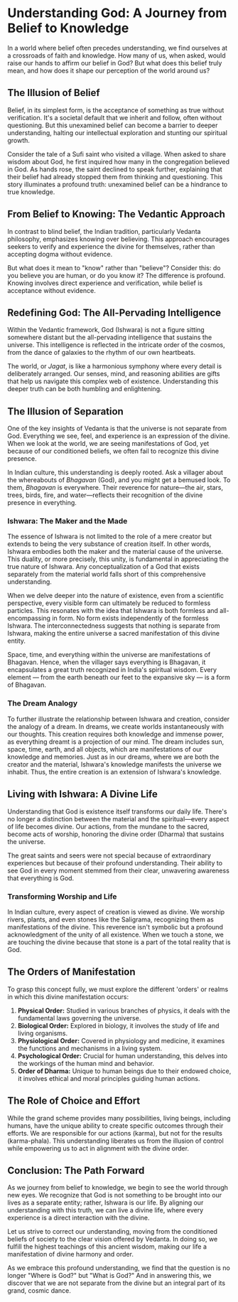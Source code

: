 # Understanding God: A Journey from Belief to Knowledge

In a world where belief often precedes understanding, we find ourselves at a crossroads of faith and knowledge. How many of us, when asked, would raise our hands to affirm our belief in God? But what does this belief truly mean, and how does it shape our perception of the world around us?

## The Illusion of Belief

Belief, in its simplest form, is the acceptance of something as true without verification. It's a societal default that we inherit and follow, often without questioning. But this unexamined belief can become a barrier to deeper understanding, halting our intellectual exploration and stunting our spiritual growth.

Consider the tale of a Sufi saint who visited a village. When asked to share wisdom about God, he first inquired how many in the congregation believed in God. As hands rose, the saint declined to speak further, explaining that their belief had already stopped them from thinking and questioning. This story illuminates a profound truth: unexamined belief can be a hindrance to true knowledge.

## From Belief to Knowing: The Vedantic Approach

In contrast to blind belief, the Indian tradition, particularly Vedanta philosophy, emphasizes knowing over believing. This approach encourages seekers to verify and experience the divine for themselves, rather than accepting dogma without evidence.

But what does it mean to "know" rather than "believe"? Consider this: do you believe you are human, or do you know it? The difference is profound. Knowing involves direct experience and verification, while belief is acceptance without evidence.

## Redefining God: The All-Pervading Intelligence

Within the Vedantic framework, God (Ishwara) is not a figure sitting somewhere distant but the all-pervading intelligence that sustains the universe. This intelligence is reflected in the intricate order of the cosmos, from the dance of galaxies to the rhythm of our own heartbeats.

The world, or *Jagat*, is like a harmonious symphony where every detail is deliberately arranged. Our senses, mind, and reasoning abilities are gifts that help us navigate this complex web of existence. Understanding this deeper truth can be both humbling and enlightening.

## The Illusion of Separation

One of the key insights of Vedanta is that the universe is not separate from God. Everything we see, feel, and experience is an expression of the divine. When we look at the world, we are seeing manifestations of God, yet because of our conditioned beliefs, we often fail to recognize this divine presence.

In Indian culture, this understanding is deeply rooted. Ask a villager about the whereabouts of *Bhagavan* (God), and you might get a bemused look. To them, *Bhagavan* is everywhere. Their reverence for nature—the air, stars, trees, birds, fire, and water—reflects their recognition of the divine presence in everything.

### Ishwara: The Maker and the Made

The essence of Ishwara is not limited to the role of a mere creator but extends to being the very substance of creation itself. In other words, Ishwara embodies both the maker and the material cause of the universe. This duality, or more precisely, this unity, is fundamental in appreciating the true nature of Ishwara. Any conceptualization of a God that exists separately from the material world falls short of this comprehensive understanding.

When we delve deeper into the nature of existence, even from a scientific perspective, every visible form can ultimately be reduced to formless particles. This resonates with the idea that Ishwara is both formless and all-encompassing in form. No form exists independently of the formless Ishwara. The interconnectedness suggests that nothing is separate from Ishwara, making the entire universe a sacred manifestation of this divine entity.

Space, time, and everything within the universe are manifestations of Bhagavan. Hence, when the villager says everything is Bhagavan, it encapsulates a great truth recognized in India's spiritual wisdom. Every element — from the earth beneath our feet to the expansive sky — is a form of Bhagavan.

### The Dream Analogy

To further illustrate the relationship between Ishwara and creation, consider the analogy of a dream. In dreams, we create worlds instantaneously with our thoughts. This creation requires both knowledge and immense power, as everything dreamt is a projection of our mind. The dream includes sun, space, time, earth, and all objects, which are manifestations of our knowledge and memories. Just as in our dreams, where we are both the creator and the material, Ishwara's knowledge manifests the universe we inhabit. Thus, the entire creation is an extension of Ishwara's knowledge.

## Living with Ishwara: A Divine Life

Understanding that God is existence itself transforms our daily life. There's no longer a distinction between the material and the spiritual—every aspect of life becomes divine. Our actions, from the mundane to the sacred, become acts of worship, honoring the divine order (Dharma) that sustains the universe.

The great saints and seers were not special because of extraordinary experiences but because of their profound understanding. Their ability to see God in every moment stemmed from their clear, unwavering awareness that everything is God.

### Transforming Worship and Life

In Indian culture, every aspect of creation is viewed as divine. We worship rivers, plants, and even stones like the Saligrama, recognizing them as manifestations of the divine. This reverence isn't symbolic but a profound acknowledgment of the unity of all existence. When we touch a stone, we are touching the divine because that stone is a part of the total reality that is God.

## The Orders of Manifestation

To grasp this concept fully, we must explore the different 'orders' or realms in which this divine manifestation occurs:

1. **Physical Order:** Studied in various branches of physics, it deals with the fundamental laws governing the universe.
2. **Biological Order:** Explored in biology, it involves the study of life and living organisms.
3. **Physiological Order:** Covered in physiology and medicine, it examines the functions and mechanisms in a living system.
4. **Psychological Order:** Crucial for human understanding, this delves into the workings of the human mind and behavior.
5. **Order of Dharma:** Unique to human beings due to their endowed choice, it involves ethical and moral principles guiding human actions.

## The Role of Choice and Effort

While the grand scheme provides many possibilities, living beings, including humans, have the unique ability to create specific outcomes through their efforts. We are responsible for our actions (karma), but not for the results (karma-phala). This understanding liberates us from the illusion of control while empowering us to act in alignment with the divine order.


## Conclusion: The Path Forward

As we journey from belief to knowledge, we begin to see the world through new eyes. We recognize that God is not something to be brought into our lives as a separate entity; rather, Ishwara is our life. By aligning our understanding with this truth, we can live a divine life, where every experience is a direct interaction with the divine.

Let us strive to correct our understanding, moving from the conditioned beliefs of society to the clear vision offered by Vedanta. In doing so, we fulfill the highest teachings of this ancient wisdom, making our life a manifestation of divine harmony and order.

As we embrace this profound understanding, we find that the question is no longer "Where is God?" but "What is God?" And in answering this, we discover that we are not separate from the divine but an integral part of its grand, cosmic dance.